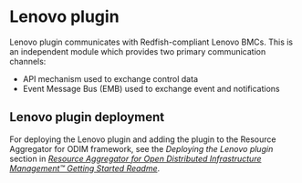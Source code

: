 # Lenovo plugin

Lenovo plugin communicates with Redfish-compliant Lenovo BMCs. This is an independent module which provides two primary communication channels:  

- API mechanism used to exchange control data
- Event Message Bus (EMB) used to exchange event and notifications

## Lenovo plugin deployment

For deploying the Lenovo plugin and adding the plugin to the Resource Aggregator for ODIM framework, see the *Deploying the Lenovo plugin* section in *[Resource Aggregator for Open Distributed Infrastructure Management™ Getting Started Readme](https://github.com/ODIM-Project/ODIM/blob/main/README.md)*.